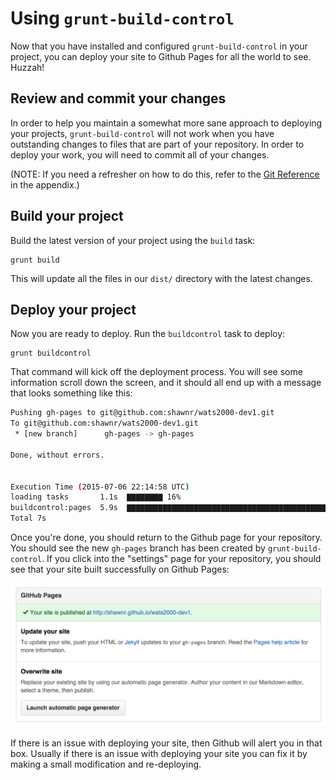# Using `grunt-build-control`
Now that you have installed and configured `grunt-build-control` in your project, you can deploy your site to Github Pages for all the world to see. Huzzah!

## Review and commit your changes
In order to help you maintain a somewhat more sane approach to deploying your projects, `grunt-build-control` will not work when you have outstanding changes to files that are part of your repository. In order to deploy your work, you will need to commit all of your changes.

(NOTE: If you need a refresher on how to do this, refer to the [Git Reference](appendix/git_reference.md) in the appendix.)

## Build your project
Build the latest version of your project using the `build` task:

```
grunt build
```

This will update all the files in our `dist/` directory with the latest changes. 

## Deploy your project
Now you are ready to deploy. Run the `buildcontrol` task to deploy:

```
grunt buildcontrol
```

That command will kick off the deployment process. You will see some information scroll down the screen, and it should all end up with a message that looks something like this:

```bash
Pushing gh-pages to git@github.com:shawnr/wats2000-dev1.git
To git@github.com:shawnr/wats2000-dev1.git
 * [new branch]      gh-pages -> gh-pages

Done, without errors.


Execution Time (2015-07-06 22:14:58 UTC)
loading tasks       1.1s  ▇▇▇▇▇▇▇▇ 16%
buildcontrol:pages  5.9s  ▇▇▇▇▇▇▇▇▇▇▇▇▇▇▇▇▇▇▇▇▇▇▇▇▇▇▇▇▇▇▇▇▇▇▇▇▇▇▇▇▇▇▇▇▇▇▇▇▇ 84%
Total 7s
```

Once you're done, you should return to the Github page for your repository. You should see the new `gh-pages` branch has been created by `grunt-build-control`. If you click into the "settings" page for your repository, you should see that your site built successfully on Github Pages:

![Settings page for your repository](img/ghpages-settings.png)

If there is an issue with deploying your site, then Github will alert you in that box. Usually if there is an issue with deploying your site you can fix it by making a small modification and re-deploying.

